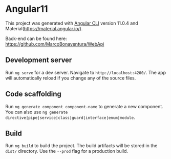 # Angular11

This project was generated with [Angular CLI](https://github.com/angular/angular-cli) version 11.0.4 and Material(https://material.angular.io/). 

Back-end can be found here: https://github.com/MarcoBonaventura/WebApi

## Development server

Run `ng serve` for a dev server. Navigate to `http://localhost:4200/`. The app will automatically reload if you change any of the source files.

## Code scaffolding

Run `ng generate component component-name` to generate a new component. You can also use `ng generate directive|pipe|service|class|guard|interface|enum|module`.

## Build

Run `ng build` to build the project. The build artifacts will be stored in the `dist/` directory. Use the `--prod` flag for a production build.


